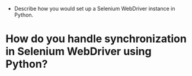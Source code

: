 * Describe how you would set up a Selenium WebDriver instance in Python.
# How do you handle synchronization in Selenium WebDriver using Python?
